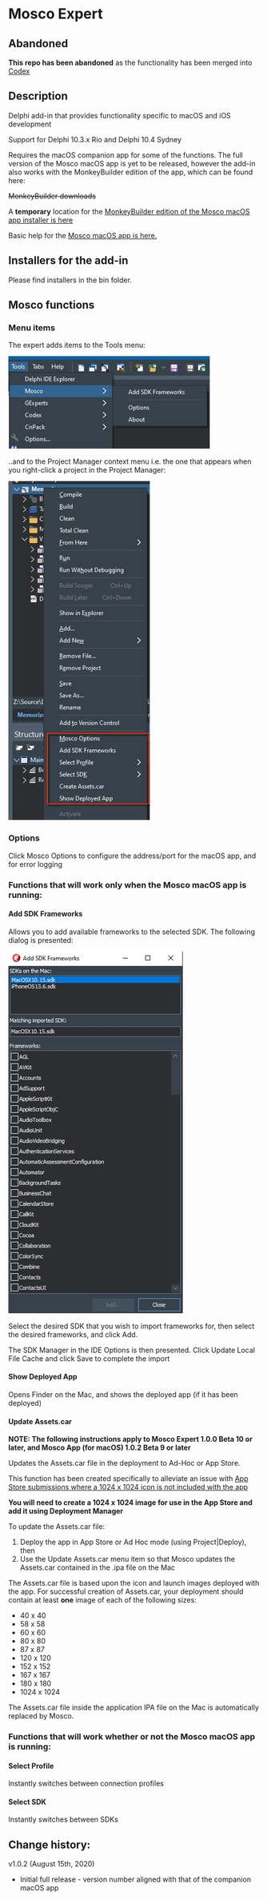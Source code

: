 # Mosco Expert

## Abandoned

**This repo has been abandoned** as the functionality has been merged into [Codex](https://github.com/DelphiWorlds/Codex)

## Description

Delphi add-in that provides functionality specific to macOS and iOS development

Support for Delphi 10.3.x Rio and Delphi 10.4 Sydney

Requires the macOS companion app for some of the functions. The full version of the Mosco macOS app is yet to be released, however the add-in also works with the MonkeyBuilder edition of the app, which can be found here:

~~MonkeyBuilder downloads~~

A **temporary** location for the [MonkeyBuilder edition of the Mosco macOS app installer is here](https://github.com/DelphiWorlds/MoscoExpert/blob/master/Bin/MoscoMBEdition.1.0.2.pkg)

Basic help for the [Mosco macOS app is here.](MoscoMBApp.md)


## Installers for the add-in

Please find installers in the bin folder. 


## Mosco functions

### Menu items

The expert adds items to the Tools menu:

![Tools Menu](./Screenshots/ToolsMenu.png)

..and to the Project Manager context menu i.e. the one that appears when you right-click a project in the Project Manager:

![Project Manager Menu](./Screenshots/PMMenu.png)


### Options

Click Mosco Options to configure the address/port for the macOS app, and for error logging

### Functions that will work only when the Mosco macOS app is running:

#### Add SDK Frameworks

Allows you to add available frameworks to the selected SDK. The following dialog is presented:

![Add SDK Frameworks](./Screenshots/AddFwks.png)

Select the desired SDK that you wish to import frameworks for, then select the desired frameworks, and click Add. 

The SDK Manager in the IDE Options is then presented. Click Update Local File Cache and click Save to complete the import

#### Show Deployed App

Opens Finder on the Mac, and shows the deployed app (if it has been deployed)

#### Update Assets.car

**NOTE: The following instructions apply to Mosco Expert 1.0.0 Beta 10 or later, and Mosco App (for macOS) 1.0.2 Beta 9 or later**

Updates the Assets.car file in the deployment to Ad-Hoc or App Store.

This function has been created specifically to alleviate an issue with [App Store submissions where a 1024 x 1024 icon is not included with the app](https://quality.embarcadero.com/browse/RSP-29692)

**You will need to create a 1024 x 1024 image for use in the App Store and add it using Deployment Manager**

To update the Assets.car file:

1. Deploy the app in App Store or Ad Hoc mode (using Project|Deploy), then
2. Use the Update Assets.car menu item so that Mosco updates the Assets.car contained in the .ipa file on the Mac 

The Assets.car file is based upon the icon and launch images deployed with the app. For successful creation of Assets.car, your deployment should contain at least **one** image of each of the following sizes:

* 40 x 40
* 58 x 58
* 60 x 60
* 80 x 80
* 87 x 87
* 120 x 120
* 152 x 152
* 167 x 167
* 180 x 180
* 1024 x 1024

The Assets.car file inside the application IPA file on the Mac is automatically replaced by Mosco.


### Functions that will work whether or not the Mosco macOS app is running:

#### Select Profile 

Instantly switches between connection profiles

#### Select SDK 

Instantly switches between SDKs

## Change history:

v1.0.2 (August 15th, 2020)

* Initial full release - version number aligned with that of the companion macOS app








